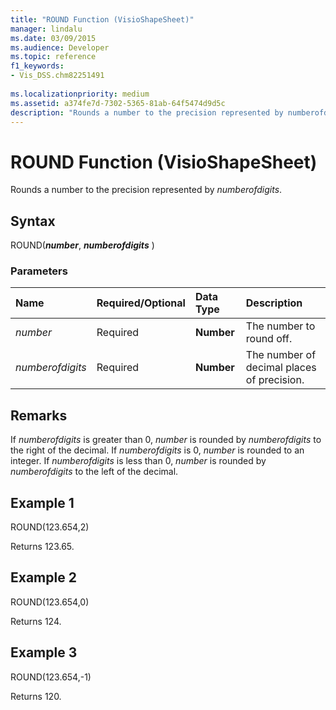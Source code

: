 ```yaml
---
title: "ROUND Function (VisioShapeSheet)" 
manager: lindalu
ms.date: 03/09/2015
ms.audience: Developer
ms.topic: reference
f1_keywords:
- Vis_DSS.chm82251491
 
ms.localizationpriority: medium
ms.assetid: a374fe7d-7302-5365-81ab-64f5474d9d5c
description: "Rounds a number to the precision represented by numberofdigits."
---
```


# ROUND Function (VisioShapeSheet)

Rounds a number to the precision represented by *numberofdigits*.
  
## Syntax

ROUND(***number***, ***numberofdigits*** )
  
### Parameters

|**Name**|**Required/Optional**|**Data Type**|**Description**|
|:-----|:-----|:-----|:-----|
| *number* <br/> |Required  <br/> |**Number** <br/> |The number to round off. |
| *numberofdigits* <br/> |Required  <br/> |**Number** <br/> |The number of decimal places of precision. |

## Remarks

If *numberofdigits* is greater than 0, *number* is rounded by *numberofdigits* to the right of the decimal. If *numberofdigits* is 0, *number* is rounded to an integer. If *numberofdigits* is less than 0, *number* is rounded by *numberofdigits* to the left of the decimal.
  
## Example 1

ROUND(123.654,2)
  
Returns 123.65.
  
## Example 2

ROUND(123.654,0)
  
Returns 124.
  
## Example 3

ROUND(123.654,-1)
  
Returns 120.
  